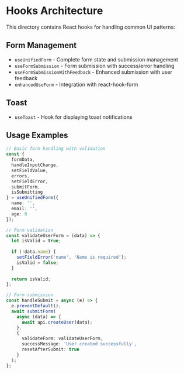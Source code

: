 
# Hooks Architecture

This directory contains React hooks for handling common UI patterns:

## Form Management

- `useUnifiedForm` - Complete form state and submission management
- `useFormSubmission` - Form submission with success/error handling
- `useFormSubmissionWithFeedback` - Enhanced submission with user feedback
- `enhancedUseForm` - Integration with react-hook-form

## Toast

- `useToast` - Hook for displaying toast notifications

## Usage Examples

```typescript
// Basic form handling with validation
const {
  formData,
  handleInputChange,
  setFieldValue,
  errors,
  setFieldError,
  submitForm,
  isSubmitting
} = useUnifiedForm({
  name: '',
  email: '',
  age: 0
});

// Form validation
const validateUserForm = (data) => {
  let isValid = true;
  
  if (!data.name) {
    setFieldError('name', 'Name is required');
    isValid = false;
  }
  
  return isValid;
};

// Form submission
const handleSubmit = async (e) => {
  e.preventDefault();
  await submitForm(
    async (data) => {
      await api.createUser(data);
    },
    {
      validateForm: validateUserForm,
      successMessage: 'User created successfully',
      resetAfterSubmit: true
    }
  );
};
```
